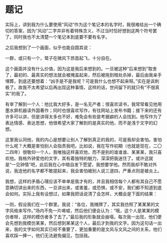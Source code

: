# 题记

实际上，讲到我为什么要使用“风动”作为这个笔记本的名字时，我很难给出一个确切的答案，因为“风动”二字并非有着特殊含义，不过当时恰好想到这两个符号罢了。同时我也不太清楚一个笔记本到底要不要有名字。

之后我想到了一个画面，似乎也能自圆其说：

一群，或只有一个，鹭子在微风下昂首起飞，十分自在。

这个画面并没有什么价值，因为这是我后来想到的。一旦被这种“后来想到”取舍了，最初的、最真实的想法就会被掩盖起来，然后被拖到暗处杀掉，最后由我亲手埋葬，到底还要想着：“凶手是不是我呢？可是我什么也想不起来呀。”实在是讽刺极了。故我不太希望以后再出现这种事情，这样的话，世间留下的就只有“不很真实”的我了。

有幸了解到一个人：他比我大好多，是一名无产者；很喜欢读书，我常常看见他用墨水屏机器读外国著作；同时也很喜欢写作，有往网站上发布书籍；接下来的还有许多可以讲，但是讲得太多也不好，难免会有些是考据癖的人会找到。他写作为了表达情感、表达思想，他很希望大家了解到的是真实的他，而不是浅于文字的幻想。

这里我认同他，我的内心是想要让别人了解到真正的我的，可是我却会害怕。害怕什么呢？大概是害怕别人会指责我吧。比如说，我在写作初期（也就是现在，二〇二四年）很敬仰一个人，我唯独这样喜欢他，而不是别的谁谁谁、某某某，我只喜欢他。我格外钟爱他的文字，其有着独特的魅力，深深把我迷住了。或许这就是“一见钟情”吧，此后我在心中暗自发下愿望，我想要学他。然而我却不敢对外说，我连他的名字都不敢提起来，我会害怕被别人说三道四，严重点则是被炎上。

我想，这样的矛盾心理应该不单单是我才有的，并且我相信每个人都有其自己不愿意确切讲出来的东西，一旦讲出来，或害羞，或恐惧，或不安，我们都不知道到底会如何。实际上我有设想过，如果我把话说清了会怎样，大概会是下面的结果：

一则，假设我们在一个群里。我说：“各位，我摊牌了，其实我仿照了某某某的文字风格来写作。”场内不免一片唏嘘，然后他们便会认为：“哦，这个人是某某的模仿者呀，这样的模仿者多了去了。”最后我的形象就会崩塌，每次我一出现，他们便会先想到我模仿某某，然后想到某某这个人，最后才到我的文字。因为这句话一出来，我的文字如何其实已经不重要了，更加重要的是文风与文风之间的关系，他们喜欢踩一捧一，他们无法避免偏见，包括我。